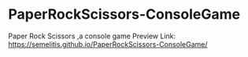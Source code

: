 # PaperRockScissors-ConsoleGame
 Paper Rock Scissors ,a console game
Preview Link: https://semelitis.github.io/PaperRockScissors-ConsoleGame/
